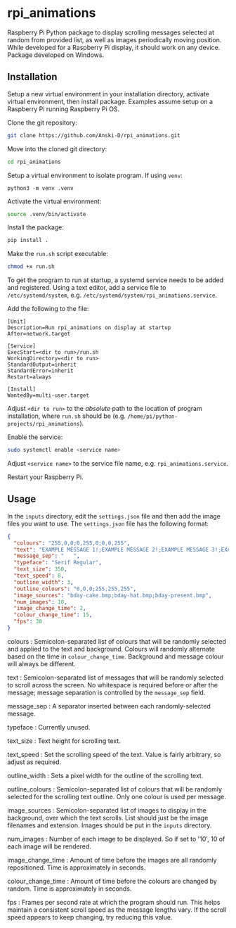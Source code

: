 # rpi_animations

Raspberry Pi Python package to display scrolling messages selected at random from provided list, as well as images periodically moving position. While developed for a Raspberry Pi display, it should work on any device. Package developed on Windows.

## Installation

Setup a new virtual environment in your installation directory, activate virtual environment, then install package. Examples assume setup on a Raspberry Pi running Raspberry Pi OS.

Clone the git repository:
```bash
git clone https://github.com/Anski-D/rpi_animations.git
```

Move into the cloned git directory:
```bash
cd rpi_animations
```

Setup a virtual environment to isolate program. If using `venv`:
```
python3 -m venv .venv
```

Activate the virtual environment:
```bash
source .venv/bin/activate
```

Install the package:
```bash
pip install .
```

Make the `run.sh` script executable:
```bash
chmod +x run.sh
```

To get the program to run at startup, a systemd service needs to be added and registered. Using a text editor, add a service file to `/etc/systemd/system`, e.g. `/etc/systemd/system/rpi_animations.service`.

Add the following to the file:
```
[Unit]
Description=Run rpi_animations on display at startup
After=network.target

[Service]
ExecStart=<dir to run>/run.sh
WorkingDirectory=<dir to run>
StandardOutput=inherit
StandardError=inherit
Restart=always

[Install]
WantedBy=multi-user.target
```

Adjust `<dir to run>` to the *absolute* path to the location of program installation, where `run.sh` should be (e.g. `/home/pi/python-projects/rpi_animations`).

Enable the service:
```bash
sudo systemctl enable <service name>
```

Adjust `<service name>` to the service file name, e.g. `rpi_animations.service`.

Restart your Raspberry Pi.

## Usage

In the `inputs` directory, edit the `settings.json` file and then add the image files you want to use. The `settings.json` file has the following format:

```json
{
  "colours": "255,0,0;0,255,0;0,0,255",
  "text": "EXAMPLE MESSAGE 1!;EXAMPLE MESSAGE 2!;EXAMPLE MESSAGE 3!;EXAMPLE MESSAGE 4!",
  "message_sep": "   ",
  "typeface": "Serif Regular",
  "text_size": 350,
  "text_speed": 8,
  "outline_width": 3,
  "outline_colours": "0,0,0;255,255,255",
  "image_sources": "bday-cake.bmp;bday-hat.bmp;bday-present.bmp",
  "num_images": 10,
  "image_change_time": 2,
  "colour_change_time": 15,
  "fps": 30
}
```

colours
: Semicolon-separated list of colours that will be randomly selected and applied to the text and background. Colours will randomly alternate based on the time in `colour_change_time`. Background and message colour will always be different. 

text
: Semicolon-separated list of messages that will be randomly selected to scroll across the screen. No whitespace is required before or after the message; message separation is controlled by the `message_sep` field.

message_sep
: A separator inserted between each randomly-selected message.

typeface
: Currently unused.

text_size
: Text height for scrolling text.

text_speed
: Set the scrolling speed of the text. Value is fairly arbitrary, so adjust as required. 

outline_width
: Sets a pixel width for the outline of the scrolling text.

outline_colours
: Semicolon-separated list of colours that will be randomly selected for the scrolling text outline. Only one colour is used per message.

image_sources
: Semicolon-separated list of images to display in the background, over which the text scrolls. List should just be the image filenames and extension. Images should be put in the `inputs` directory.

num_images
: Number of each image to be displayed. So if set to '10', 10 of each image will be rendered.

image_change_time
: Amount of time before the images are all randomly repositioned. Time is approximately in seconds.

colour_change_time
: Amount of time before the colours are changed by random. Time is approximately in seconds.

fps
: Frames per second rate at which the program should run. This helps maintain a consistent scroll speed as the message lengths vary. If the scroll speed appears to keep changing, try reducing this value.